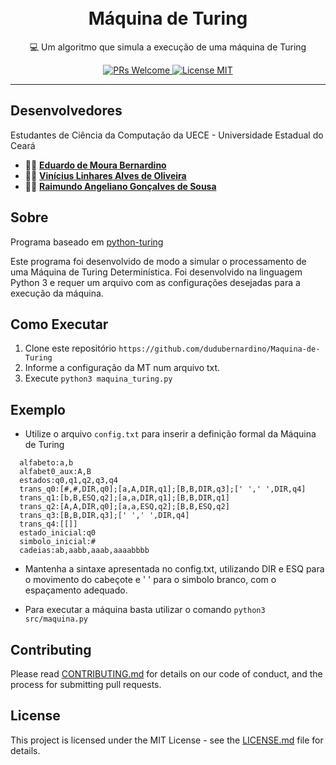<h1 align="center">
<br>
Máquina de Turing
</h1>

<p align="center">💻 Um algoritmo que simula a execução de uma máquina de Turing</p>

<p align="center">
  <a href="http://makeapullrequest.com">
    <img src="https://img.shields.io/badge/PRs-welcome-brightgreen.svg?style=flat-square" alt="PRs Welcome">
  </a>
  <a href="https://opensource.org/licenses/MIT">
    <img src="https://img.shields.io/badge/license-MIT-blue.svg?style=flat-square" alt="License MIT">
  </a>
</p>

<hr />

## Desenvolvedores

Estudantes de Ciência da Computação da UECE - Universidade Estadual do Ceará

- 👨‍💻 [**Eduardo de Moura Bernardino**](https://github.com/dudubernardino)
- 👨‍💻 [**Vinícius Linhares Alves de Oliveira**](https://github.com/ViniciusLinharesAO)
- 👨‍💻 [**Raimundo Angeliano Gonçalves de Sousa**](https://github.com/Angelo768)

## Sobre

Programa baseado em [python-turing](https://github.com/ronaldosvieira/python-turing#2)

Este programa foi desenvolvido de modo a simular o processamento de uma Máquina de Turing Determinística. Foi desenvolvido na linguagem Python 3 e requer um arquivo com as configurações desejadas para a execução da máquina.

## Como Executar

1. Clone este repositório `https://github.com/dudubernardino/Maquina-de-Turing`
2. Informe a configuração da MT num arquivo txt.<br />
3. Execute `python3 maquina_turing.py`<br />

## Exemplo

- Utilize o arquivo `config.txt` para inserir a definição formal da Máquina de Turing

```
  alfabeto:a,b
  alfabet0_aux:A,B
  estados:q0,q1,q2,q3,q4
  trans_q0:[#,#,DIR,q0];[a,A,DIR,q1];[B,B,DIR,q3];[' ',' ',DIR,q4]
  trans_q1:[b,B,ESQ,q2];[a,a,DIR,q1];[B,B,DIR,q1]
  trans_q2:[A,A,DIR,q0];[a,a,ESQ,q2];[B,B,ESQ,q2]
  trans_q3:[B,B,DIR,q3];[' ',' ',DIR,q4]
  trans_q4:[[]]
  estado_inicial:q0
  simbolo_inicial:#
  cadeias:ab,aabb,aaab,aaaabbbb
```

- Mantenha a sintaxe apresentada no config.txt, utilizando DIR e ESQ para o movimento do cabeçote e ' ' para o simbolo branco, com o espaçamento adequado.

- Para executar a máquina basta utilizar o comando `python3 src/maquina.py`

## Contributing

Please read [CONTRIBUTING.md](CONTRIBUTING.md) for details on our code of conduct, and the process for submitting pull requests.

## License

This project is licensed under the MIT License - see the [LICENSE.md](LICENSE.md) file for details.
